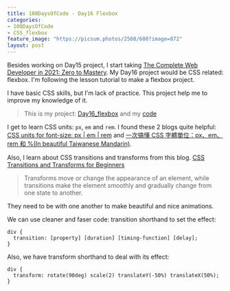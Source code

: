 ```yaml
---
title: 100DaysOfCode - Day16 Flexbox
categories:
- 100DaysOfCode
- CSS_flexbox
feature_image: "https://picsum.photos/2560/600?image=872"
layout: post
---
```


Besides working on Day15 project, I start taking [The Complete Web Developer in 2021: Zero to Mastery](https://www.udemy.com/course/the-complete-web-developer-zero-to-mastery/). My Day16 project would be CSS related: flexbox. I'm following the lesson tutorial to make a flexbox project. 

I have basic CSS skills, but I'm lack of practice. This project help me to improve my knowledge of it.


> This is my project: [Day16_flexbox](https://portfolio.tsainei.com/100DaysOfCode/Day16_flexbox/) and my [code](https://github.com/tsainei/portfolio/tree/main/100DaysOfCode/Day16_flexbox)

I get to learn CSS units: `px`, `em` and `rem`. I found these 2 blogs quite helpful: [CSS units for font-size: px | em | rem](https://medium.com/code-better/css-units-for-font-size-px-em-rem-79f7e592bb97) and [一次搞懂 CSS 字體單位：px、em、rem 和 %(In beautiful Taiwanese Mandarin)](https://www.oxxostudio.tw/articles/201809/css-font-size.html).

Also, I learn about CSS transitions and transforms from this blog. [CSS Transitions and Transforms for Beginners](https://thoughtbot.com/blog/transitions-and-transforms)

>Transforms move or change the appearance of an element, while transitions make the element smoothly and gradually change from one state to another.

They need to be with one another to make beautiful and nice animations.

We can use cleaner and faser code: transition shorthand to set the effect:

```
div {
  transition: [property] [duration] [timing-function] [delay];
}
```

Also, we have transform shorthand to deal with its effect:

```
div {
  transform: rotate(90deg) scale(2) translateY(-50%) translateX(50%);
}
```